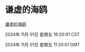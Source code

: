 # 谦虚的海鸥
[谦虚的海鸥](http://219.139.197.74:56308/qxdho/course/base/hotlink/index.php)

2024年 11月 01日 星期五 19:20:01 CST

2024年 11月 01日 星期五 11:20:01 GMT
